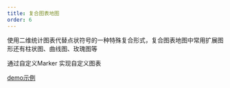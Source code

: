 ```yaml
---
title: 复合图表地图
order: 6
---
```

使用二维统计图表代替点状符号的一种特殊复合形式，复合图表地图中常用扩展图形还有柱状图、曲线图、玫瑰图等

通过自定义Marker 实现自定义图表

[demo示例](../../../../examples/point/chart)
